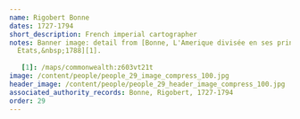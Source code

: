 ```yaml
---
name: Rigobert Bonne
dates: 1727-1794
short_description: French imperial cartographer
notes: Banner image: detail from [Bonne, L'Amerique divisée en ses principaux
  États,&nbsp;1788][1].
  
   [1]: /maps/commonwealth:z603vt21t
image: /content/people/people_29_image_compress_100.jpg
header_image: /content/people/people_29_header_image_compress_100.jpg
associated_authority_records: Bonne, Rigobert, 1727-1794
order: 29
---
```

